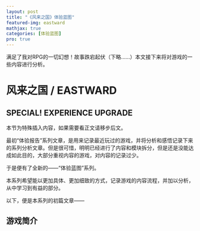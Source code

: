 ```yaml
---
layout: post
title: "《风来之国》体验蓝图"
featured-img: eastward
mathjax: true
categories: [体验蓝图]
pro: true
---
```


满足了我对RPG的一切幻想！故事跌宕起伏（下略……）本文接下来将对游戏的一些内容进行分析。


<!--more-->


# 风来之国 / EASTWARD


## SPECIAL! EXPERIENCE UPGRADE

本节为特殊插入内容，如果需要看正文请移步后文。

最初“体验报告”系列文章，是用来记录最近玩过的游戏，并将分析和感悟记录下来的系列分析文章。但是很可惜，明明已经进行了内容和模块拆分，但是还是没能达成如此目的，大部分重视内容的游戏，对内容的记录过少。

于是便有了全新的——“体验蓝图”系列。

本系列希望能以更加具体、更加细致的方式，记录游戏的内容流程，并加以分析，从中学习到有益的部分。

以下，便是本系列的初篇文章——


## 游戏简介

